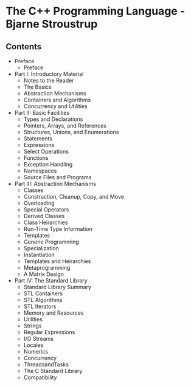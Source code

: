 # The C++ Programming Language - Bjarne Stroustrup

## Contents
- Preface
  - Preface
- Part I: Introductory Material
  - Notes to the Reader
  - The Basics
  - Abstraction Mechanisms
  - Containers and Algorithms
  - Concurrency and Utilities
- Part II: Basic Facilities
  - Types and Declarations
  - Pointers, Arrays, and References
  - Structures, Unions, and Enumerations
  - Statements
  - Expressions
  - Select Operations
  - Functions
  - Exception Handling
  - Namespaces
  - Source Files and Programs
- Part III: Abstraction Mechanisms
  - Classes
  - Construction, Cleanup, Copy, and Move
  - Overloading
  - Special Operators
  - Derived Classes
  - Class Heirarchies
  - Run-Time Type Information
  - Templates
  - Generic Programming
  - Specialization
  - Instantiation
  - Templates and Heirarchies
  - Metaprogramming
  - A Matrix Design
- Part IV: The Standard Library
  - Standard Library Summary 
  - STL Containers
  - STL Algorithms
  - STL Iterators
  - Memory and Resources 
  - Utilities
  - Strings
  - Regular Expressions 
  - I/O Streams
  - Locales
  - Numerics
  - Concurrency
  - ThreadsandTasks
  - The C Standard Library 
  - Compatibility
